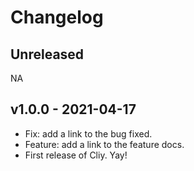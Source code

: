 # Changelog

## Unreleased

NA

## v1.0.0 - 2021-04-17

- Fix: add a link to the bug fixed.
- Feature: add a link to the feature docs.
- First release of Cliy. Yay!
